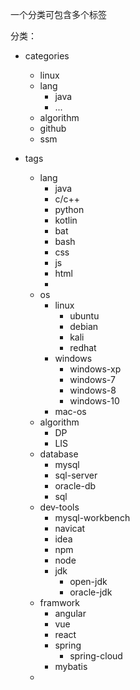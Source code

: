 一个分类可包含多个标签

分类：

- categories
    - linux
    - lang
        - java
        - ...
    - algorithm    
    - github
    - ssm

- tags
    - lang
        - java
        - c/c++
        - python
        - kotlin
        - bat
        - bash
        - css
        - js
        - html
        - 
    - os
        - linux
            - ubuntu
            - debian
            - kali
            - redhat
        - windows
            - windows-xp
            - windows-7
            - windows-8
            - windows-10
        - mac-os
    - algorithm
        - DP
        - LIS
    - database
        - mysql
        - sql-server
        - oracle-db
        - sql
    - dev-tools
        - mysql-workbench
        - navicat
        - idea
        - npm
        - node
        - jdk
            - open-jdk
            - oracle-jdk
    - framwork
        - angular
        - vue
        - react
        - spring
            - spring-cloud
        - mybatis
    - 